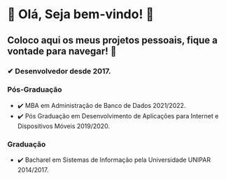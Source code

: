# 🚧  Olá, Seja bem-vindo! 🚧
## Coloco aqui os meus projetos pessoais, fique a vontade para navegar! 👋

### ✔ Desenvolvedor desde 2017.

### Pós-Graduação
- ✔️ MBA em Administração de Banco de Dados 2021/2022.
- ✔️ Pós Graduação em Desenvolvimento de Aplicações para Internet e Dispositivos Móveis 2019/2020.

### Graduação
- ✔️ Bacharel em Sistemas de Informação pela Universidade UNIPAR 2014/2017.

